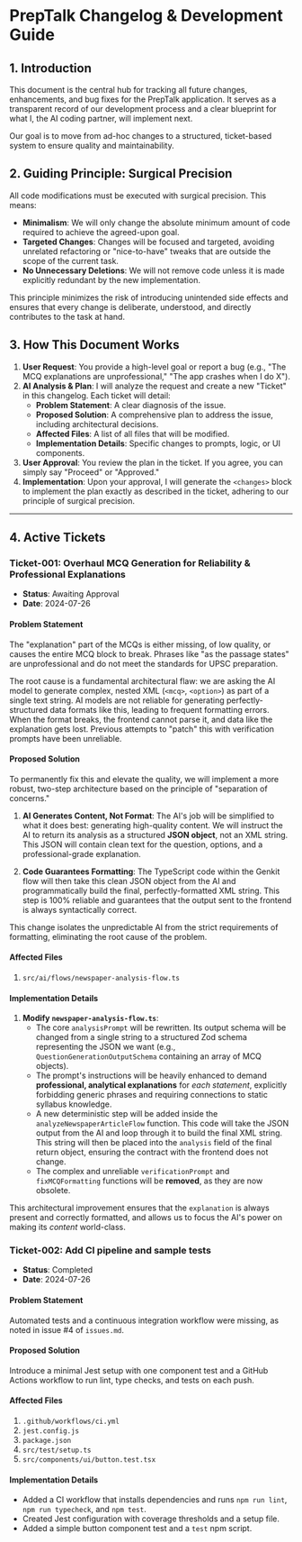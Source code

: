 # PrepTalk Changelog & Development Guide

## 1. Introduction

This document is the central hub for tracking all future changes, enhancements, and bug fixes for the PrepTalk application. It serves as a transparent record of our development process and a clear blueprint for what I, the AI coding partner, will implement next.

Our goal is to move from ad-hoc changes to a structured, ticket-based system to ensure quality and maintainability.

## 2. Guiding Principle: Surgical Precision

All code modifications must be executed with surgical precision. This means:
*   **Minimalism**: We will only change the absolute minimum amount of code required to achieve the agreed-upon goal.
*   **Targeted Changes**: Changes will be focused and targeted, avoiding unrelated refactoring or "nice-to-have" tweaks that are outside the scope of the current task.
*   **No Unnecessary Deletions**: We will not remove code unless it is made explicitly redundant by the new implementation.

This principle minimizes the risk of introducing unintended side effects and ensures that every change is deliberate, understood, and directly contributes to the task at hand.

## 3. How This Document Works

1.  **User Request**: You provide a high-level goal or report a bug (e.g., "The MCQ explanations are unprofessional," "The app crashes when I do X").
2.  **AI Analysis & Plan**: I will analyze the request and create a new "Ticket" in this changelog. Each ticket will detail:
    *   **Problem Statement**: A clear diagnosis of the issue.
    *   **Proposed Solution**: A comprehensive plan to address the issue, including architectural decisions.
    *   **Affected Files**: A list of all files that will be modified.
    *   **Implementation Details**: Specific changes to prompts, logic, or UI components.
3.  **User Approval**: You review the plan in the ticket. If you agree, you can simply say "Proceed" or "Approved."
4.  **Implementation**: Upon your approval, I will generate the `<changes>` block to implement the plan exactly as described in the ticket, adhering to our principle of surgical precision.

---

## 4. Active Tickets

### Ticket-001: Overhaul MCQ Generation for Reliability & Professional Explanations

- **Status**: Awaiting Approval
- **Date**: 2024-07-26

#### Problem Statement

The "explanation" part of the MCQs is either missing, of low quality, or causes the entire MCQ block to break. Phrases like "as the passage states" are unprofessional and do not meet the standards for UPSC preparation.

The root cause is a fundamental architectural flaw: we are asking the AI model to generate complex, nested XML (`<mcq>`, `<option>`) as part of a single text string. AI models are not reliable for generating perfectly-structured data formats like this, leading to frequent formatting errors. When the format breaks, the frontend cannot parse it, and data like the explanation gets lost. Previous attempts to "patch" this with verification prompts have been unreliable.

#### Proposed Solution

To permanently fix this and elevate the quality, we will implement a more robust, two-step architecture based on the principle of "separation of concerns."

1.  **AI Generates Content, Not Format**: The AI's job will be simplified to what it does best: generating high-quality content. We will instruct the AI to return its analysis as a structured **JSON object**, not an XML string. This JSON will contain clean text for the question, options, and a professional-grade explanation.

2.  **Code Guarantees Formatting**: The TypeScript code within the Genkit flow will then take this clean JSON object from the AI and programmatically build the final, perfectly-formatted XML string. This step is 100% reliable and guarantees that the output sent to the frontend is always syntactically correct.

This change isolates the unpredictable AI from the strict requirements of formatting, eliminating the root cause of the problem.

#### Affected Files

1.  `src/ai/flows/newspaper-analysis-flow.ts`

#### Implementation Details

1.  **Modify `newspaper-analysis-flow.ts`**:
    *   The core `analysisPrompt` will be rewritten. Its output schema will be changed from a single string to a structured Zod schema representing the JSON we want (e.g., `QuestionGenerationOutputSchema` containing an array of MCQ objects).
    *   The prompt's instructions will be heavily enhanced to demand **professional, analytical explanations** for *each statement*, explicitly forbidding generic phrases and requiring connections to static syllabus knowledge.
    *   A new deterministic step will be added inside the `analyzeNewspaperArticleFlow` function. This code will take the JSON output from the AI and loop through it to build the final XML string. This string will then be placed into the `analysis` field of the final return object, ensuring the contract with the frontend does not change.
    *   The complex and unreliable `verificationPrompt` and `fixMCQFormatting` functions will be **removed**, as they are now obsolete.

This architectural improvement ensures that the `explanation` is always present and correctly formatted, and allows us to focus the AI's power on making its *content* world-class.

### Ticket-002: Add CI pipeline and sample tests
- **Status**: Completed
- **Date**: 2024-07-26

#### Problem Statement

Automated tests and a continuous integration workflow were missing, as noted in issue #4 of `issues.md`.

#### Proposed Solution

Introduce a minimal Jest setup with one component test and a GitHub Actions workflow to run lint, type checks, and tests on each push.

#### Affected Files

1. `.github/workflows/ci.yml`
2. `jest.config.js`
3. `package.json`
4. `src/test/setup.ts`
5. `src/components/ui/button.test.tsx`

#### Implementation Details

- Added a CI workflow that installs dependencies and runs `npm run lint`, `npm run typecheck`, and `npm test`.
- Created Jest configuration with coverage thresholds and a setup file.
- Added a simple button component test and a `test` npm script.
